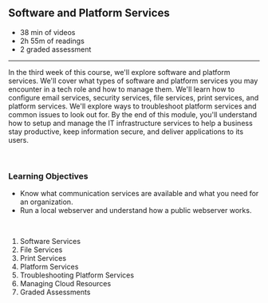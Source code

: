 ## Software and Platform Services

- 38 min of videos
- 2h 55m of readings
- 2 graded assessment

<hr>

In the third week of this course, we'll explore software and platform services. We'll cover what types of software and platform services you may encounter in a tech role and how to manage them. We'll learn how to configure email services, security services, file services, print services, and platform services. We'll explore ways to troubleshoot platform services and common issues to look out for. By the end of this module, you'll understand how to setup and manage the IT infrastructure services to help a business stay productive, keep information secure, and deliver applications to its users.

<br>

### Learning Objectives

- Know what communication services are available and what you need for an organization.
- Run a local webserver and understand how a public webserver works.

<br>

1. Software Services
2. File Services
3. Print Services
4. Platform Services
5. Troubleshooting Platform Services
6. Managing Cloud Resources
7. Graded Assessments
